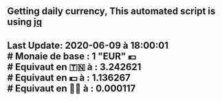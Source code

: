 ## Getting daily currency, This automated script is using [jq](https://stedolan.github.io/jq/)
## Last Update:  2020-06-09 à 18:00:01 </br># Monaie de base : 1 "EUR" 💶 </br> # Equivaut en 🇹🇳 à :  3.242621 </br> # Equivaut en 💵 à : 1.136267</br> # Equivaut en 🐱‍💻 à :  0.000117
